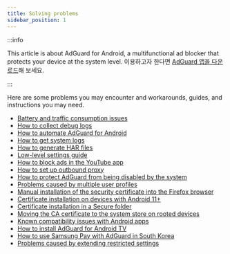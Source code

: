 ```yaml
---
title: Solving problems
sidebar_position: 1
---
```


:::info

This article is about AdGuard for Android, a multifunctional ad blocker that protects your device at the system level. 이용하고자 한다면 [AdGuard 앱을 다운로드](https://agrd.io/download-kb-adblock)해 보세요.

:::

Here are some problems you may encounter and workarounds, guides, and instructions you may need.

- [Battery and traffic consumption issues](/adguard-for-android/solving-problems/battery.md)
- [How to collect debug logs](/adguard-for-android/solving-problems/log.md)
- [How to automate AdGuard for Android](/adguard-for-android/solving-problems/tasker.md)
- [How to get system logs](/adguard-for-android/solving-problems/logcat.md)
- [How to generate HAR files](/adguard-for-android/solving-problems/har.md)
- [Low-level settings guide](/adguard-for-android/solving-problems/low-level-settings.md)
- [How to block ads in the YouTube app](adguard-for-android/solving-problems/youtube-ads.md)
- [How to set up outbound proxy](/adguard-for-android/solving-problems/outbound-proxy.md)
- [How to protect AdGuard from being disabled by the system](/adguard-for-android/solving-problems/background-work.md)
- [Problems caused by multiple user profiles](/adguard-for-android/solving-problems/multiple-user-profiles.md)
- [Manual installation of the security certificate into the Firefox browser](/adguard-for-android/solving-problems/firefox-certificates.md)
- [Certificate installation on devices with Android 11+](/adguard-for-android/solving-problems/manual-certificate.md)
- [Certificate installation in a Secure folder](/adguard-for-android/solving-problems/secure-folder.md)
- [Moving the CA certificate to the system store on rooted devices](/adguard-for-android/solving-problems/https-certificate-for-rooted.md)
- [Known compatibility issues with Android apps](/adguard-for-android/solving-problems/compatibility-issues.md)
- [How to install AdGuard for Android TV](/adguard-for-android/solving-problems/adguard-for-android-tv.md)
- [How to use Samsung Pay with AdGuard in South Korea](/adguard-for-android/solving-problems/samsungpay-with-adguard-in-south-korea.md)
- [Problems caused by extending restricted settings](/adguard-for-android/solving-problems/extending-restricted-settings.md)
